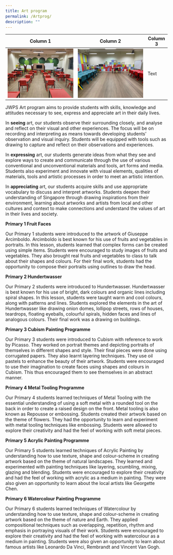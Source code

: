 ```yaml
---
title: Art program
permalink: /Artprog/
description: ""
---
```




| Column 1 | Column 2 | Column 3 |
| -------- | -------- | -------- |
| ![](/images/SCC1.jpeg)     | ![](/images/SCC2.jpeg)     | Text     |




JWPS Art program aims to provide students with skills, knowledge and attitudes necessary to see, express and appreciate art in their daily lives.

In **seeing** art, our students observe their surrounding closely, and analyse and reflect on their visual and other experiences. The focus will be on recording and interpreting as means towards developing students’ observation and visual inquiry. Students will be equipped with tools such as drawing to capture and reflect on their observations and experiences.

In **expressing** art, our students generate ideas from what they see and explore ways to create and communicate through the use of various conventional and unconventional materials and tools, art forms and media. Students also experiment and innovate with visual elements, qualities of materials, tools and artistic processes in order to meet an artistic intention. 

In **appreciating** art, our students acquire skills and use appropriate vocabulary to discuss and interpret artworks. Students deepen their understanding of Singapore through drawing inspirations from their environment, learning about artworks and artists from local and other cultures and context to make connections and understand the values of art in their lives and society.

**Primary 1 Fruit Faces**

Our Primary 1 students were introduced to the artwork of Giuseppe Arcimboldo. Arcimboldo is best known for his use of fruits and vegetables in portraits. In this lesson, students learned that complex forms can be created using simple items. Students were encouraged to study images of fruits and vegetables. They also brought real fruits and vegetables to class to talk about their shapes and colours. For their final work, students had the opportunity to compose their portraits using outlines to draw the head.

**Primary 2 Hundertwasser**

Our Primary 2 students were introduced to Hundertwasser. Hundertwasser is best known for his use of bright, dark colours and organic lines including spiral shapes. In this lesson, students were taught warm and cool colours, along with patterns and lines. Students explored the elements in the art of Hundertwasser like drawing onion domes, lollipop streets, rows of houses, teardrops, floating eyeballs, colourful spirals, hidden faces and lines of analogous colours. Their final work was a drawing on buildings.

**Primary 3 Cubism Painting Programme**

Our Primary 3 students were introduced to Cubism with reference to work by Picasso. They worked on portrait themes and depicting portraits of themselves in different shapes and style. Their final pieces were done using corrugated papers. They also learnt layering techniques. They use oil pastels to enhance the beauty of their artwork. Students were encouraged to use their imagination to create faces using shapes and colours in Cubism. This thus encouraged them to see themselves in an abstract manner.

**Primary 4 Metal Tooling Programme**

Our Primary 4 students learned techniques of Metal Tooling with the essential understanding of using a soft metal with a rounded tool on the back in order to create a raised design on the front. Metal tooling is also known as Repousse or embossing. Students created their artwork based on the theme of flowers. They had the opportunity to learn and experiment with metal tooling techniques like embossing. Students were allowed to explore their creativity and had the feel of working with soft metal pieces.

**Primary 5 Acrylic Painting Programme**

Our Primary 5 students learned techniques of Acrylic Painting by understanding how to use texture, shape and colour-scheme in creating artwork based on the theme of natural landscapes. They learned and experimented with painting techniques like layering, scumbling, mixing, glazing and blending. Students were encouraged to explore their creativity and had the feel of working with acrylic as a medium in painting. They were also given an opportunity to learn about the local artists like Georgette Chen.

**Primary 6 Watercolour Painting Programme**

Our Primary 6 students learned techniques of Watercolour by understanding how to use texture, shape and colour-scheme in creating artwork based on the theme of nature and Earth. They applied compositional techniques such as overlapping, repetition, rhythm and emphasis in portraying visuals of their work. Students were encouraged to explore their creativity and had the feel of working with watercolour as a medium in painting. Students were also given an opportunity to learn about famous artists like Leonardo Da Vinci, Rembrandt and Vincent Van Gogh.